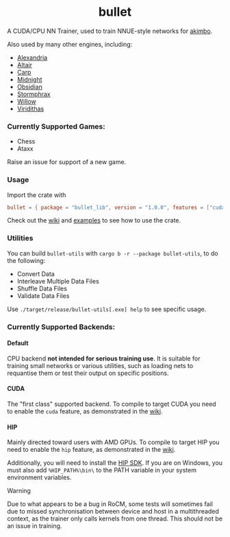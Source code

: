 <div align="center">

# bullet

</div>

A CUDA/CPU NN Trainer, used to train NNUE-style networks for [akimbo](https://github.com/jw1912/akimbo).

Also used by many other engines, including:
- [Alexandria](https://github.com/PGG106/Alexandria)
- [Altair](https://github.com/Alex2262/AltairChessEngine)
- [Carp](https://github.com/dede1751/carp)
- [Midnight](https://github.com/archishou/MidnightChessEngine)
- [Obsidian](https://github.com/gab8192/Obsidian)
- [Stormphrax](https://github.com/Ciekce/Stormphrax)
- [Willow](https://github.com/Adam-Kulju/Willow)
- [Viridithas](https://github.com/cosmobobak/viridithas)

### Currently Supported Games:
- Chess
- Ataxx

Raise an issue for support of a new game.

### Usage

Import the crate with
```toml
bullet = { package = "bullet_lib", version = "1.0.0", features = ["cuda"] }
```

Check out the [wiki](https://github.com/jw1912/bullet/wiki/2.-Getting-Started-with-bullet) and [examples](/examples) to see how to use the crate.

### Utilities

You can build `bullet-utils` with `cargo b -r --package bullet-utils`, to do the following:
- Convert Data
- Interleave Multiple Data Files
- Shuffle Data Files
- Validate Data Files

Use `./target/release/bullet-utils[.exe] help` to see specific usage.

### Currently Supported Backends:
#### Default
CPU backend **not intended for serious training use**. It is suitable for training small networks or various utilities,
such as loading nets to requantise them or test their output on specific positions.

#### CUDA
The "first class" supported backend. To compile to target CUDA you need to enable the `cuda` feature,
as demonstrated in the [wiki](https://github.com/jw1912/bullet/wiki/2.-Getting-Started-with-bullet).

#### HIP
Mainly directed toward users with AMD GPUs. To compile to target HIP you need to enable the `hip` feature,
as demonstrated in the [wiki](https://github.com/jw1912/bullet/wiki/2.-Getting-Started-with-bullet).

Additionally, you will need to install the [HIP SDK](https://github.com/jw1912/bullet/wiki/2.-Getting-Started-with-bullet). If you are on Windows, you must also add `%HIP_PATH%\bin\` to the PATH variable in your system environment variables.

> [!WARNING]  
> Due to what appears to be a bug in RoCM, some tests will sometimes fail due to missed synchronisation between device and host in a multithreaded context, as the trainer only calls kernels from one thread. This should not be an issue in training.